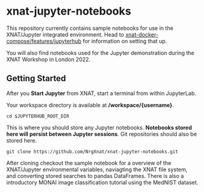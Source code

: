 # xnat-jupyter-notebooks

This repository currently contains sample notebooks for use in the XNAT/Jupyter integrated environment. Head to [xnat-docker-compose/features/jupyterhub](https://github.com/NrgXnat/xnat-docker-compose/tree/features/jupyterhub) for information on setting that up.

You will also find notebooks used for the Jupyter demonstration during the XNAT Workshop in London 2022.

## Getting Started

After you **Start Jupyter** from XNAT, start a terminal from within JupyterLab.

Your workspace directory is available at **/workspace/{username}**.

```shell
cd $JUPYTERHUB_ROOT_DIR
```

This is where you should store any Jupyter notebooks. **Notebooks stored here will persist between Jupyter sessions**. Git repositories should also be stored here. 

```shell
git clone https://github.com/NrgXnat/xnat-jupyter-notebooks.git
```

After cloning checkout the sample notebook for a overview of the XNAT/Jupyter environmental variables, naviagting the XNAT file system, and converting stored searches to pandas DataFrames. There is also a introductory MONAI image classification tutorial using the MedNIST dataset.
